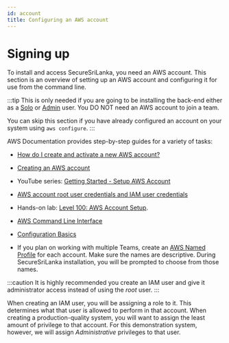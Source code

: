 ```yaml
---
id: account
title: Configuring an AWS account
---
```


# Signing up

To install and access SecureSriLanka, you need an AWS account. This section is an overview of setting up an AWS account and configuring it for use from the command line.

:::tip
This is only needed if you are going to be installing the back-end either as a [Solo](solo) or [Admin](admin) user. You DO NOT need an AWS account to join a team.

You can skip this section if you have already configured an account on your system using `aws configure`.
:::

AWS Documentation provides step-by-step guides for a variety of tasks:

- [How do I create and activate a new AWS account?](https://aws.amazon.com/premiumsupport/knowledge-center/create-and-activate-aws-account/)

- [Creating an AWS account](https://docs.aws.amazon.com/accounts/latest/reference/manage-acct-creating.html)

- YouTube series: [Getting Started - Setup AWS Account](https://www.youtube.com/playlist?list=PLIUhw5xEbE-UIt62T_qb8l-sf3eft5M4F)

- [AWS account root user credentials and IAM user credentials](https://docs.aws.amazon.com/general/latest/gr/root-vs-iam.html) 

- Hands-on lab: [Level 100: AWS Account Setup](https://www.wellarchitectedlabs.com/cost/100_labs/100_1_aws_account_setup/).

- [AWS Command Line Interface](https://docs.aws.amazon.com/cli/latest/userguide/cli-chap-welcome.html)

- [Configuration Basics](https://docs.aws.amazon.com/cli/latest/userguide/cli-configure-quickstart.html)

- If you plan on working with multiple Teams, create an [AWS Named Profile](https://docs.aws.amazon.com/cli/latest/userguide/cli-configure-profiles.html) for each account. Make sure the names are descriptive. During SecureSriLanka installation, you will be prompted to choose from those names.

:::caution
It is highly recommended you create an IAM user and give it administrator access instead of using the _root_ user.
:::

When creating an IAM user, you will be assigning a role to it. This determines what that user is allowed to perform in that account. When creating a production-quality system, you will want to assign the least amount of privilege to that account. For this demonstration system, however, we will assign _Administrative_ privileges to that user.


